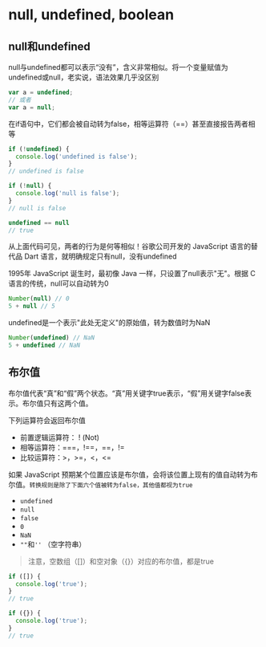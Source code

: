 # null, undefined, boolean

## null和undefined

null与undefined都可以表示“没有”，含义非常相似。将一个变量赋值为undefined或null，老实说，语法效果几乎没区别

```javascript
var a = undefined;
// 或者
var a = null;
```

在if语句中，它们都会被自动转为false，相等运算符（==）甚至直接报告两者相等

```javascript
if (!undefined) {
  console.log('undefined is false');
}
// undefined is false

if (!null) {
  console.log('null is false');
}
// null is false

undefined == null
// true
```

从上面代码可见，两者的行为是何等相似！谷歌公司开发的 JavaScript 语言的替代品 Dart 语言，就明确规定只有null，没有undefined

1995年 JavaScript 诞生时，最初像 Java 一样，只设置了null表示"无"。根据 C 语言的传统，null可以自动转为0

```javascript
Number(null) // 0
5 + null // 5
```

undefined是一个表示"此处无定义"的原始值，转为数值时为NaN

```javascript
Number(undefined) // NaN
5 + undefined // NaN
```

## 布尔值

布尔值代表“真”和“假”两个状态。“真”用关键字true表示，“假”用关键字false表示。布尔值只有这两个值。

下列运算符会返回布尔值
+ 前置逻辑运算符： ! (Not)
+ 相等运算符：===，!==，==，!=
+ 比较运算符：>，>=，<，<=

如果 JavaScript 预期某个位置应该是布尔值，会将该位置上现有的值自动转为布尔值。`转换规则是除了下面六个值被转为false，其他值都视为true`

+ `undefined`
+ `null`
+ `false`
+ `0`
+ `NaN`
+ `""`和`''` （空字符串）

> 注意，空数组（[]）和空对象（{}）对应的布尔值，都是true

```javascript
if ([]) {
  console.log('true');
}
// true

if ({}) {
  console.log('true');
}
// true
```

